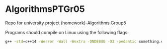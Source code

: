 # AlgorithmsPTGr05
Repo for university project (homework)-Algorithms Group5

Programs should compile on Linux using the following flags:

```bash
g++ -std=c++14 -Werror -Wall -Wextra -DNDEBUG -O3 -pedantic something.cpp
```
